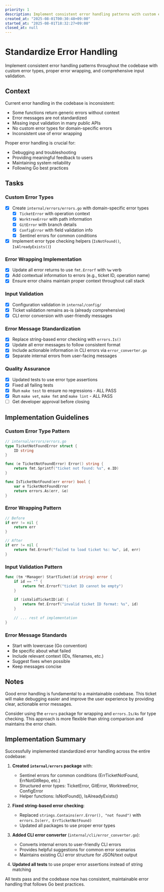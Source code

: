```yaml
---
priority: 1
description: Implement consistent error handling patterns with custom error types and proper error wrapping
created_at: "2025-08-01T00:30:48+09:00"
started_at: "2025-08-01T18:32:27+09:00"
closed_at: null
---
```


# Standardize Error Handling

Implement consistent error handling patterns throughout the codebase with custom error types, proper error wrapping, and comprehensive input validation.

## Context

Current error handling in the codebase is inconsistent:
- Some functions return generic errors without context
- Error messages are not standardized
- Missing input validation in many public APIs
- No custom error types for domain-specific errors
- Inconsistent use of error wrapping

Proper error handling is crucial for:
- Debugging and troubleshooting
- Providing meaningful feedback to users
- Maintaining system reliability
- Following Go best practices

## Tasks

### Custom Error Types
- [x] Create `internal/errors/errors.go` with domain-specific error types
  - [x] `TicketError` with operation context
  - [x] `WorktreeError` with path information
  - [x] `GitError` with branch details
  - [x] `ConfigError` with field validation info
  - [x] Sentinel errors for common conditions
- [x] Implement error type checking helpers (`IsNotFound()`, `IsAlreadyExists()`)

### Error Wrapping Implementation
- [x] Update all error returns to use `fmt.Errorf` with `%w` verb
- [x] Add contextual information to errors (e.g., ticket ID, operation name)
- [x] Ensure error chains maintain proper context throughout call stack

### Input Validation
- [x] Configuration validation in `internal/config/`
- [x] Ticket validation remains as-is (already comprehensive)
- [x] CLI error conversion with user-friendly messages

### Error Message Standardization
- [x] Replace string-based error checking with `errors.Is()`
- [x] Update all error messages to follow consistent format
- [x] Include actionable information in CLI errors via `error_converter.go`
- [x] Separate internal errors from user-facing messages

### Quality Assurance
- [x] Updated tests to use error type assertions
- [x] Fixed all failing tests
- [x] Run `make test` to ensure no regressions - ALL PASS
- [x] Run `make vet`, `make fmt` and `make lint` - ALL PASS
- [ ] Get developer approval before closing

## Implementation Guidelines

### Custom Error Type Pattern
```go
// internal/errors/errors.go
type TicketNotFoundError struct {
    ID string
}

func (e TicketNotFoundError) Error() string {
    return fmt.Sprintf("ticket not found: %s", e.ID)
}

func IsTicketNotFound(err error) bool {
    var e TicketNotFoundError
    return errors.As(err, &e)
}
```

### Error Wrapping Pattern
```go
// Before
if err != nil {
    return err
}

// After
if err != nil {
    return fmt.Errorf("failed to load ticket %s: %w", id, err)
}
```

### Input Validation Pattern
```go
func (tm *Manager) StartTicket(id string) error {
    if id == "" {
        return fmt.Errorf("ticket ID cannot be empty")
    }
    
    if !isValidTicketID(id) {
        return fmt.Errorf("invalid ticket ID format: %s", id)
    }
    
    // ... rest of implementation
}
```

### Error Message Standards
- Start with lowercase (Go convention)
- Be specific about what failed
- Include relevant context (IDs, filenames, etc.)
- Suggest fixes when possible
- Keep messages concise

## Notes

Good error handling is fundamental to a maintainable codebase. This ticket will make debugging easier and improve the user experience by providing clear, actionable error messages.

Consider using the `errors` package for wrapping and `errors.Is/As` for type checking. This approach is more flexible than string comparison and maintains the error chain.

## Implementation Summary

Successfully implemented standardized error handling across the entire codebase:

1. **Created `internal/errors` package** with:
   - Sentinel errors for common conditions (ErrTicketNotFound, ErrNotGitRepo, etc.)
   - Structured error types: TicketError, GitError, WorktreeError, ConfigError
   - Helper functions: IsNotFound(), IsAlreadyExists()

2. **Fixed string-based error checking**:
   - Replaced `strings.Contains(err.Error(), "not found")` with `errors.Is(err, ErrTicketNotFound)`
   - Updated all packages to use proper error types

3. **Added CLI error converter** (`internal/cli/error_converter.go`):
   - Converts internal errors to user-friendly CLI errors
   - Provides helpful suggestions for common error scenarios
   - Maintains existing CLI error structure for JSON/text output

4. **Updated all tests** to use proper error assertions instead of string matching

All tests pass and the codebase now has consistent, maintainable error handling that follows Go best practices.